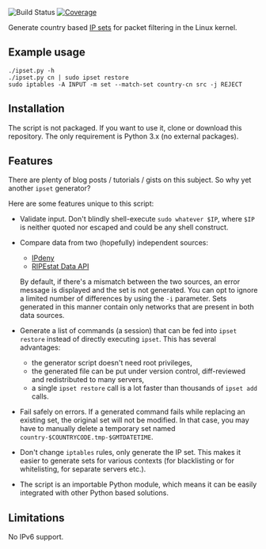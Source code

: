 ![Build Status][build-badge]
[![Coverage][coverage-badge]][coverage-url]

[build-badge]: https://github.com/pawel-slowik/ipset-country/workflows/tests/badge.svg
[coverage-badge]: https://codecov.io/gh/pawel-slowik/ipset-country/branch/master/graph/badge.svg
[coverage-url]: https://codecov.io/gh/pawel-slowik/ipset-country

Generate country based [IP sets](http://ipset.netfilter.org/) for packet
filtering in the Linux kernel.

## Example usage

	./ipset.py -h
	./ipset.py cn | sudo ipset restore
	sudo iptables -A INPUT -m set --match-set country-cn src -j REJECT

## Installation

The script is not packaged. If you want to use it, clone or download this
repository. The only requirement is Python 3.x (no external packages).

## Features

There are plenty of blog posts / tutorials / gists on this subject. So why yet
another `ipset` generator?

Here are some features unique to this script:

- Validate input. Don't blindly shell-execute `sudo whatever $IP`, where `$IP`
  is neither quoted nor escaped and could be any shell construct.

- Compare data from two (hopefully) independent sources:
	- [IPdeny](http://www.ipdeny.com/ipblocks/)
	- [RIPEstat Data API](https://stat.ripe.net/docs/data_api#country-resource-list)

  By default, if there's a mismatch between the two sources, an error message is
  displayed and the set is not generated. You can opt to ignore a limited number
  of differences by using the `-i` parameter. Sets generated in this manner
  contain only networks that are present in both data sources.

- Generate a list of commands (a session) that can be fed into `ipset restore`
  instead of directly executing `ipset`. This has several advantages:
	- the generator script doesn't need root privileges,
	- the generated file can be put under version control, diff-reviewed
	  and redistributed to many servers,
	- a single `ipset restore` call is a lot faster than thousands of
	  `ipset add` calls.

- Fail safely on errors. If a generated command fails while replacing an
  existing set, the original set will not be modified. In that case, you may
  have to manually delete a temporary set named
  `country-$COUNTRYCODE.tmp-$GMTDATETIME`.

- Don't change `iptables` rules, only generate the IP set. This makes it easier
  to generate sets for various contexts (for blacklisting or for whitelisting,
  for separate servers etc.).

- The script is an importable Python module, which means it can be easily
  integrated with other Python based solutions.

## Limitations

No IPv6 support.
